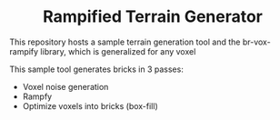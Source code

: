 <h1 align=center>Rampified Terrain Generator</h1>

This repository hosts a sample terrain generation tool and the br-vox-rampify library, which
is generalized for any voxel

This sample tool generates bricks in 3 passes:
- Voxel noise generation
- Rampfy
- Optimize voxels into bricks (box-fill)